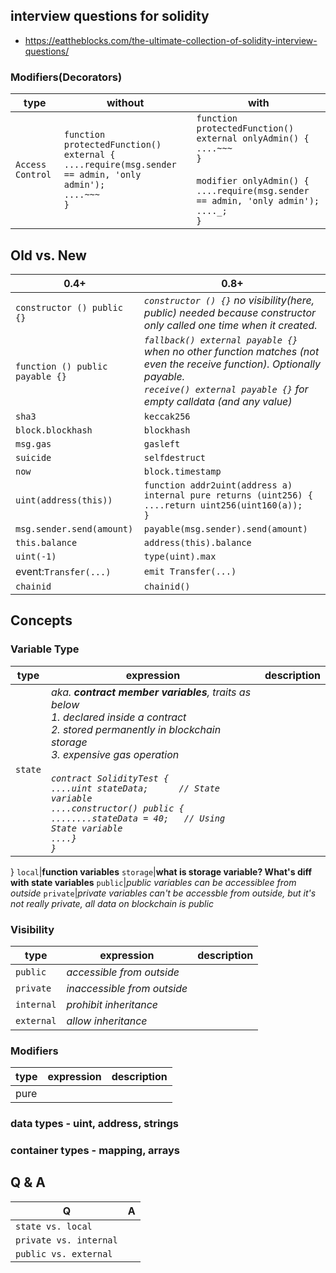 ## interview questions for solidity
- https://eattheblocks.com/the-ultimate-collection-of-solidity-interview-questions/
### Modifiers(Decorators)
type|without|with
--------------------|-----------|-----
```Access Control```|```function protectedFunction() external {```<br>```....require(msg.sender == admin, 'only admin');```<br>```....~~~```<br>```}```|```function protectedFunction() external onlyAdmin() {```<br>```....~~~```<br>```}```<br><br>```modifier onlyAdmin() {```<br>```....require(msg.sender == admin, 'only admin');```<br>```...._;```<br>```}```
## Old vs. New
0.4+|0.8+
----|---
```constructor () public {}```|*```constructor () {}``` no visibility(here, public) needed because constructor only called one time when it created.*
```function () public payable {}```|*```fallback() external payable {}``` when no other function matches (not even the receive function). Optionally payable.<br>```receive() external payable {}``` for empty calldata (and any value)*
```sha3```|```keccak256```
```block.blockhash```|```blockhash```
```msg.gas```|```gasleft```
```suicide```|```selfdestruct```
```now```|```block.timestamp```
```uint(address(this))```|```function addr2uint(address a) internal pure returns (uint256) {```<br>```....return uint256(uint160(a));```<br>```}```
```msg.sender.send(amount)```|```payable(msg.sender).send(amount)```
```this.balance```|```address(this).balance```
```uint(-1)```|```type(uint).max```
event:```Transfer(...)```|```emit Transfer(...)```
```chainid```|```chainid()```
## Concepts
### Variable Type
type|expression|description
----|----------|------------
```state```|*aka. **contract member variables**, traits as below <br>1. declared inside a contract<br>2. stored permanently in blockchain storage<br>3. expensive gas operation<br><br>```contract SolidityTest {```<br>```....uint stateData;      // State variable```<br>```....constructor() public {```<br>```........stateData = 40;   // Using State variable```<br>```....}```<br>```}```*
}
```local```|**function variables**
```storage```|**what is storage variable? What's diff with state variables**
```public```|*public variables can be accessiblee from outside*
```private```|*private variables can't be accessble from outside, but it's not really private, all data on blockchain is public*
### Visibility
type|expression|description
----|----------|------------
```public```|*accessible from outside*
```private```|*inaccessible from outside*
```internal```|*prohibit inheritance*
```external```|*allow inheritance*
### Modifiers
type|expression|description
----|----------|------------
pure|
### data types - uint, address, strings
### container types - mapping, arrays
## Q & A
Q|A
---|-----
```state vs. local```|
```private vs. internal```|
```public vs. external```|
